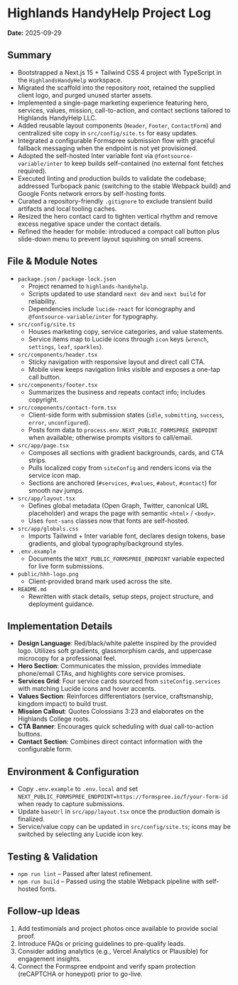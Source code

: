 # Highlands HandyHelp Project Log

**Date:** 2025-09-29

## Summary
- Bootstrapped a Next.js 15 + Tailwind CSS 4 project with TypeScript in the `HighlandsHandyHelp` workspace.
- Migrated the scaffold into the repository root, retained the supplied client logo, and purged unused starter assets.
- Implemented a single-page marketing experience featuring hero, services, values, mission, call-to-action, and contact sections tailored to Highlands HandyHelp LLC.
- Added reusable layout components (`Header`, `Footer`, `ContactForm`) and centralized site copy in `src/config/site.ts` for easy updates.
- Integrated a configurable Formspree submission flow with graceful fallback messaging when the endpoint is not yet provisioned.
- Adopted the self-hosted Inter variable font via `@fontsource-variable/inter` to keep builds self-contained (no external font fetches required).
- Executed linting and production builds to validate the codebase; addressed Turbopack panic (switching to the stable Webpack build) and Google Fonts network errors by self-hosting fonts.
- Curated a repository-friendly `.gitignore` to exclude transient build artifacts and local tooling caches.
- Resized the hero contact card to tighten vertical rhythm and remove excess negative space under the contact details.
- Refined the header for mobile: introduced a compact call button plus slide-down menu to prevent layout squishing on small screens.

## File & Module Notes
- `package.json` / `package-lock.json`
  - Project renamed to `highlands-handyhelp`.
  - Scripts updated to use standard `next dev` and `next build` for reliability.
  - Dependencies include `lucide-react` for iconography and `@fontsource-variable/inter` for typography.
- `src/config/site.ts`
  - Houses marketing copy, service categories, and value statements.
  - Service items map to Lucide icons through `icon` keys (`wrench`, `settings`, `leaf`, `sparkles`).
- `src/components/header.tsx`
  - Sticky navigation with responsive layout and direct call CTA.
  - Mobile view keeps navigation links visible and exposes a one-tap call button.
- `src/components/footer.tsx`
  - Summarizes the business and repeats contact info; includes copyright.
- `src/components/contact-form.tsx`
  - Client-side form with submission states (`idle`, `submitting`, `success`, `error`, `unconfigured`).
  - Posts form data to `process.env.NEXT_PUBLIC_FORMSPREE_ENDPOINT` when available; otherwise prompts visitors to call/email.
- `src/app/page.tsx`
  - Composes all sections with gradient backgrounds, cards, and CTA strips.
  - Pulls localized copy from `siteConfig` and renders icons via the service icon map.
  - Sections are anchored (`#services`, `#values`, `#about`, `#contact`) for smooth nav jumps.
- `src/app/layout.tsx`
  - Defines global metadata (Open Graph, Twitter, canonical URL placeholder) and wraps the page with semantic `<html>` / `<body>`.
  - Uses `font-sans` classes now that fonts are self-hosted.
- `src/app/globals.css`
  - Imports Tailwind + Inter variable font, declares design tokens, base gradients, and global typography/background styles.
- `.env.example`
  - Documents the `NEXT_PUBLIC_FORMSPREE_ENDPOINT` variable expected for live form submissions.
- `public/hhh-logo.png`
  - Client-provided brand mark used across the site.
- `README.md`
  - Rewritten with stack details, setup steps, project structure, and deployment guidance.

## Implementation Details
- **Design Language**: Red/black/white palette inspired by the provided logo. Utilizes soft gradients, glassmorphism cards, and uppercase microcopy for a professional feel.
- **Hero Section**: Communicates the mission, provides immediate phone/email CTAs, and highlights core service promises.
- **Services Grid**: Four service cards sourced from `siteConfig.services` with matching Lucide icons and hover accents.
- **Values Section**: Reinforces differentiators (service, craftsmanship, kingdom impact) to build trust.
- **Mission Callout**: Quotes Colossians 3:23 and elaborates on the Highlands College roots.
- **CTA Banner**: Encourages quick scheduling with dual call-to-action buttons.
- **Contact Section**: Combines direct contact information with the configurable form.

## Environment & Configuration
- Copy `.env.example` to `.env.local` and set `NEXT_PUBLIC_FORMSPREE_ENDPOINT=https://formspree.io/f/your-form-id` when ready to capture submissions.
- Update `baseUrl` in `src/app/layout.tsx` once the production domain is finalized.
- Service/value copy can be updated in `src/config/site.ts`; icons may be switched by selecting any Lucide icon key.

## Testing & Validation
- `npm run lint` – Passed after latest refinement.
- `npm run build` – Passed using the stable Webpack pipeline with self-hosted fonts.

## Follow-up Ideas
1. Add testimonials and project photos once available to provide social proof.
2. Introduce FAQs or pricing guidelines to pre-qualify leads.
3. Consider adding analytics (e.g., Vercel Analytics or Plausible) for engagement insights.
4. Connect the Formspree endpoint and verify spam protection (reCAPTCHA or honeypot) prior to go-live.
